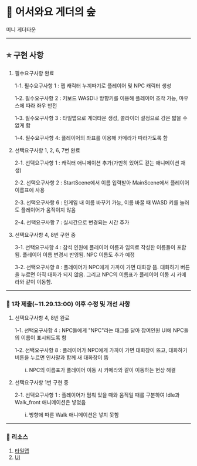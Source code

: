 # 🌳 어서와요 게더의 숲


미니 게더타운


---
## ⭐ 구현 사항


1. 필수요구사항 완료


   1-1. 필수요구사항 1 : 젭 캐릭터 누끼따기로 플레이어 및 NPC 캐릭터 생성

   1-2. 필수요구사항 2 : 키보드 WASD나 방향키를 이용해 플레이어 조작 가능, 마우스에 따라 좌우 반전

   1-3. 필수요구사항 3 : 타일맵으로 게더타운 생성, 콜라이더 설정으로 강은 밟을 수 없게 함

   1-4. 필수요구사항 4: 플레이어의 좌표를 이용해 카메라가 따라가도록 함

   
2. 선택요구사항 1, 2, 6, 7번 완료

   
   2-1. 선택요구사항 1 : 캐릭터 애니메이션 추가(가만히 있어도 걷는 애니메이션 재생)

   
   2-2. 선택요구사항 2 : StartScene에서 이름 입력받아 MainScene에서 플레이어 이름표에 사용


   2-3. 선택요구사항 6 : 인게임 내 이름 바꾸기 가능, 이름 바꿀 때 WASD 키를 눌러도 플레이어가 움직이지 않음


   2-4. 선택요구사항 7 : 실시간으로 변경되는 시간 추가


3. 선택요구사항 4, 8번 구현 중


   3-1. 선택요구사항 4 : 참석 인원에 플레이어 이름과 임의로 작성한 이름들이 포함됨. 플레이어 이름 변경시 반영됨. NPC 이름도 추가 예정


   3-2. 선택요구사항 8 : 플레이어가 NPC에게 가까이 가면 대화창 뜸. 대화하기 버튼을 누르면 아직 대화가 되지 않음. 그리고 NPC의 이름표가 플레이어 이동 시 카메라와 같이 이동함. 


---
### 🥔 1차 제출(~11.29.13:00) 이후 수정 및 개선 사항


1. 선택요구사항 4, 8번 완료

   
   1-1. 선택요구사항 4 : NPC들에게 "NPC"라는 태그를 달아 참여인원 UI에 NPC들의 이름이 표시되도록 함


   1-2. 선택요구사항 8 : 플레이어가 NPC에게 가까이 가면 대화창이 뜨고, 대화하기 버튼을 누르면 인사말과 함께 새 대화창이 뜸


   &nbsp;&nbsp;&nbsp;&nbsp;&nbsp;&nbsp;&nbsp;i. NPC의 이름표가 플레이어 이동 시 카메라와 같이 이동하는 현상 해결


3. 선택요구사항 1번 구현 중

   
   2-1. 선택요구사항 1 : 플레이어가 멈춰 있을 때와 움직일 때를 구분하여 Idle과 Walk_front 애니메이션은 넣었음


   &nbsp;&nbsp;&nbsp;&nbsp;&nbsp;&nbsp;&nbsp;i. 방향에 따른 Walk 애니메이션은 넣지 못함


---
### 🔗 리소스
1. [타일맵](https://cupnooble.itch.io/sprout-lands-asset-pack)
2. [UI](https://cupnooble.itch.io/sprout-lands-ui-pack)
